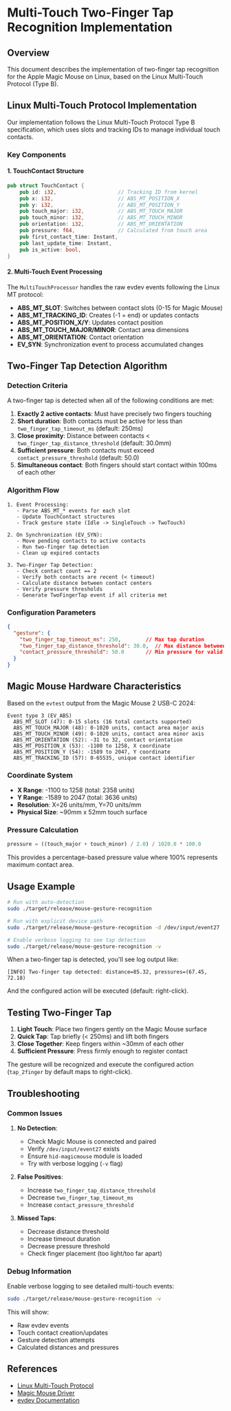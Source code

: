 # Multi-Touch Two-Finger Tap Recognition Implementation

## Overview

This document describes the implementation of two-finger tap recognition for the Apple Magic Mouse on Linux, based on the Linux Multi-Touch Protocol (Type B).

## Linux Multi-Touch Protocol Implementation

Our implementation follows the Linux Multi-Touch Protocol Type B specification, which uses slots and tracking IDs to manage individual touch contacts.

### Key Components

#### 1. TouchContact Structure
```rust
pub struct TouchContact {
    pub id: i32,                    // Tracking ID from kernel
    pub x: i32,                     // ABS_MT_POSITION_X
    pub y: i32,                     // ABS_MT_POSITION_Y  
    pub touch_major: i32,           // ABS_MT_TOUCH_MAJOR
    pub touch_minor: i32,           // ABS_MT_TOUCH_MINOR
    pub orientation: i32,           // ABS_MT_ORIENTATION
    pub pressure: f64,              // Calculated from touch area
    pub first_contact_time: Instant,
    pub last_update_time: Instant,
    pub is_active: bool,
}
```

#### 2. Multi-Touch Event Processing

The `MultiTouchProcessor` handles the raw evdev events following the Linux MT protocol:

- **ABS_MT_SLOT**: Switches between contact slots (0-15 for Magic Mouse)
- **ABS_MT_TRACKING_ID**: Creates (-1 = end) or updates contacts
- **ABS_MT_POSITION_X/Y**: Updates contact position
- **ABS_MT_TOUCH_MAJOR/MINOR**: Contact area dimensions
- **ABS_MT_ORIENTATION**: Contact orientation
- **EV_SYN**: Synchronization event to process accumulated changes

## Two-Finger Tap Detection Algorithm

### Detection Criteria

A two-finger tap is detected when all of the following conditions are met:

1. **Exactly 2 active contacts**: Must have precisely two fingers touching
2. **Short duration**: Both contacts must be active for less than `two_finger_tap_timeout_ms` (default: 250ms)
3. **Close proximity**: Distance between contacts < `two_finger_tap_distance_threshold` (default: 30.0mm)
4. **Sufficient pressure**: Both contacts must exceed `contact_pressure_threshold` (default: 50.0)
5. **Simultaneous contact**: Both fingers should start contact within 100ms of each other

### Algorithm Flow

```
1. Event Processing:
   - Parse ABS_MT_* events for each slot
   - Update TouchContact structures
   - Track gesture state (Idle -> SingleTouch -> TwoTouch)

2. On Synchronization (EV_SYN):
   - Move pending contacts to active contacts
   - Run two-finger tap detection
   - Clean up expired contacts

3. Two-Finger Tap Detection:
   - Check contact count == 2
   - Verify both contacts are recent (< timeout)
   - Calculate distance between contact centers
   - Verify pressure thresholds
   - Generate TwoFingerTap event if all criteria met
```

### Configuration Parameters

```json
{
  "gesture": {
    "two_finger_tap_timeout_ms": 250,        // Max tap duration
    "two_finger_tap_distance_threshold": 30.0,  // Max distance between fingers (mm)
    "contact_pressure_threshold": 50.0       // Min pressure for valid contact
  }
}
```

## Magic Mouse Hardware Characteristics

Based on the `evtest` output from the Magic Mouse 2 USB-C 2024:

```
Event type 3 (EV_ABS)
  ABS_MT_SLOT (47): 0-15 slots (16 total contacts supported)
  ABS_MT_TOUCH_MAJOR (48): 0-1020 units, contact area major axis
  ABS_MT_TOUCH_MINOR (49): 0-1020 units, contact area minor axis  
  ABS_MT_ORIENTATION (52): -31 to 32, contact orientation
  ABS_MT_POSITION_X (53): -1100 to 1258, X coordinate
  ABS_MT_POSITION_Y (54): -1589 to 2047, Y coordinate
  ABS_MT_TRACKING_ID (57): 0-65535, unique contact identifier
```

### Coordinate System
- **X Range**: -1100 to 1258 (total: 2358 units)
- **Y Range**: -1589 to 2047 (total: 3636 units)
- **Resolution**: X=26 units/mm, Y=70 units/mm
- **Physical Size**: ~90mm x 52mm touch surface

### Pressure Calculation
```rust
pressure = ((touch_major + touch_minor) / 2.0) / 1020.0 * 100.0
```

This provides a percentage-based pressure value where 100% represents maximum contact area.

## Usage Example

```bash
# Run with auto-detection
sudo ./target/release/mouse-gesture-recognition

# Run with explicit device path  
sudo ./target/release/mouse-gesture-recognition -d /dev/input/event27

# Enable verbose logging to see tap detection
sudo ./target/release/mouse-gesture-recognition -v
```

When a two-finger tap is detected, you'll see log output like:
```
[INFO] Two-finger tap detected: distance=85.32, pressures=(67.45, 72.18)
```

And the configured action will be executed (default: right-click).

## Testing Two-Finger Tap

1. **Light Touch**: Place two fingers gently on the Magic Mouse surface
2. **Quick Tap**: Tap briefly (< 250ms) and lift both fingers
3. **Close Together**: Keep fingers within ~30mm of each other
4. **Sufficient Pressure**: Press firmly enough to register contact

The gesture will be recognized and execute the configured action (`tap_2finger` by default maps to right-click).

## Troubleshooting

### Common Issues

1. **No Detection**: 
   - Check Magic Mouse is connected and paired
   - Verify `/dev/input/event27` exists
   - Ensure `hid-magicmouse` module is loaded
   - Try with verbose logging (`-v` flag)

2. **False Positives**:
   - Increase `two_finger_tap_distance_threshold` 
   - Decrease `two_finger_tap_timeout_ms`
   - Increase `contact_pressure_threshold`

3. **Missed Taps**:
   - Decrease distance threshold
   - Increase timeout duration
   - Decrease pressure threshold
   - Check finger placement (too light/too far apart)

### Debug Information

Enable verbose logging to see detailed multi-touch events:
```bash
sudo ./target/release/mouse-gesture-recognition -v
```

This will show:
- Raw evdev events
- Touch contact creation/updates
- Gesture detection attempts
- Calculated distances and pressures

## References

- [Linux Multi-Touch Protocol](https://www.kernel.org/doc/Documentation/input/multi-touch-protocol.txt)
- [Magic Mouse Driver](https://github.com/mr-cal/Linux-Magic-Trackpad-2-USB-C-Driver)
- [evdev Documentation](https://python-evdev.readthedocs.io/en/latest/tutorial.html)
